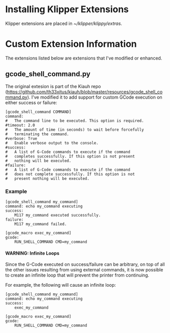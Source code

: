 # Installing Klipper Extensions

Klipper extensions are placed in _~/klipper/klippy/extras_.

# Custom Extension Information
The extensions listed below are extensions that I've modified or enhanced.

## gcode_shell_command.py

The original extesion is part of the Kiauh repo (https://github.com/th33xitus/kiauh/blob/master/resources/gcode_shell_command.py).
I've modified it to add support for custom GCode execution on either success or failure:

```
[gcode_shell_command COMMAND]
command:
#   The command line to be executed. This option is required.
#timeout: 2.0
#   The amount of time (in seconds) to wait before forcefully
#   terminating the command.
#verbose: True
#   Enable verbose output to the console.
#success:
#   A list of G-Code commands to execute if the command
#   completes successfully. If this option is not present
#   nothing will be executed.
#failure:
#   A list of G-Code commands to execute if the command
#   does not complete successfully. If this option is not
#   present nothing will be executed.
```
### Example
```
[gcode_shell_command my_command]
command: echo my_command executing
success:
    M117 my_command executed successfully.
failure:
    M117 my_command failed.

[gcode_macro exec_my_command]
gcode:
    RUN_SHELL_COMMAND CMD=my_command
```

#### __WARNING__: Infinite Loops

Since the G-Code executed on success/failure can be arbitrary, on top of
all the other issues resulting from using external commands, it is now possible to
create an infinite loop that will prevent the printer from continuing.

For example, the following will cause an infinite loop:

```
[gcode_shell_command my_command]
command: echo my_command executing
success:
    exec_my_command

[gcode_macro exec_my_command]
gcode:
    RUN_SHELL_COMMAND CMD=my_command
```
